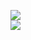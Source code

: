 [![](https://img.shields.io/badge/Made%20With-Github%20Spray-lightgrey.svg?style=for-the-badge&logo=github)](https://github.com/Annihil/github-spray#3006)  
[![](https://i.imgur.com/2DrTn0Z.gif)](https://github.com/Annihil/github-spray)